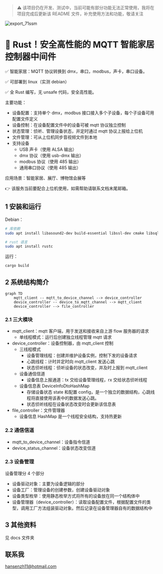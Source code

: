 > ⚠️ 该项目仍在开发、测试中，当前可能有部分功能无法正常使用，我将在项目完成后更新该 README 文件，补充使用方法和功能，敬请关注

![export_71ssm](https://github.com/hansenz42/lightbulb-device-engine-rs/assets/11825586/5107bd8b-8dbf-40a2-90e3-0c03ab0fac81)

# 🦀 Rust！安全高性能的 MQTT 智能家居控制器中间件

✅️ 智能家居：MQTT 协议转换到 dmx，串口，modbus，声卡，串口设备。

✅️ 可部署到 linux（实测 debian）

✅️ 全 Rust 编写，无 unsafe 代码，安全高性能。

主要功能：
- 设备配置：支持单个 dmx，modbus 接口接入多个子设备，每个子设备可用配置文件定义
- 设备控制：在设备配置文件中的设备可被 mqtt 协议独立控制
- 状态管理：侦听、管理设备状态，并定时通过 mqtt 协议上报给上位机
- 文件管理：可从上位机同步音视频文件到本地
- 支持设备
  - USB 声卡（使用 ALSA 输出）
  - dmx 协议（使用 usb-dmx 输出）
  - modbus 协议（使用 485 输出）
  - 通用串口协议（使用 485 输出）

应用场景：智能家居、展厅、博物馆会展等

👉 该服务当前要配合上位机使用，如需帮助请联系文档末尾邮箱。

## 1 安装和运行

Debian：

```bash
# 库依赖
sudo apt install libasound2-dev build-essential libssl-dev cmake libsqlite3-dev

# rust 语言
sudo apt install rustc
```

运行：
```bash
cargo build
```

## 2 系统结构简介

```mermaid
graph TD
    mqtt_client -- mqtt_to_device_channel --> device_controller
    device_controller -- device_to_mqtt_channel --> mqtt_client
    device_controller --> file_controller
```

### 2.1 三大模块
- mqtt_client：mqtt 客户端，用于发送和接收来自上游 flow 服务器的请求
  - 单线程模式：运行后创建独立线程管理 mqtt 请求
- device_controller：设备控制器，由 mqtt_client 控制
  - 三线程模式
    - 设备管理线程：创建并维护设备实例，控制下发的设备请求
    - 心跳线程：计时并定时向 mqtt_client 发送心跳
    - 状态侦听线程：侦听设备的状态改变，并及时上报到 mqtt_client
  - 设备通信信道
    - 设备信息上报通道：tx 交给设备管理线程，rx 交给状态侦听线程
  - 设备信息表 DeviceInfoDtoHashMap
    - 存储设备状态 state 和配置 config，是一个独立的数据结构，心跳线程将直接使用该表中的数据发送心跳。
    - 状态侦听线程在设备状态改变时会更新该信息表
- file_controller：文件管理器
  - 设备信息 HashMap 是一个线程安全结构，支持热更新

### 2.2 通信信道
- mqtt_to_device_channel：设备指令信道
- device_status_channel：设备状态改变信道

### 2.3 设备管理

设备管理分 4 个部分
- 设备驱动对象：主要为设备逻辑的部分
- 设备工厂：管理设备的创建参数，创建设备驱动对象
- 设备类型枚举：使用静态枚举方式将所有的设备放在同一个结构体中
- 设备管理器（device_controller）：读取设备配置文件，根据配置文件的类型，调用工厂方法组装驱动对象。然后记录在设备管理器自有的数据结构中

## 3 其他资料

见 docs 文件夹

## 联系我

hansenzh11@hotmail.com
